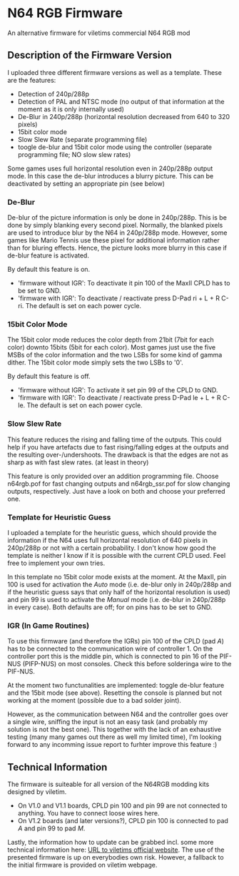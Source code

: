 # N64 RGB Firmware
An alternative firmware for viletims commercial N64 RGB mod


## Description of the Firmware Version

I uploaded three different firmware versions as well as a template. These are the features:
- Detection of 240p/288p
- Detection of PAL and NTSC mode (no output of that information at the moment as it is only internally used)
- De-Blur in 240p/288p (horizontal resolution decreased from 640 to 320 pixels)
- 15bit color mode
- Slow Slew Rate (separate programming file)
- toogle de-blur and 15bit color mode using the controller (separate programming file; NO slow slew rates)

Some games uses full horizontal resolution even in 240p/288p output mode. In this case the de-blur introduces a blurry picture. This can be deactivated by setting an appropriate pin (see below)


### De-Blur

De-blur of the picture information is only be done in 240p/288p. This is be done by simply blanking every second pixel. Normally, the blanked pixels are used to introduce blur by the N64 in 240p/288p mode. However, some games like Mario Tennis use these pixel for additional information rather than for bluring effects. Hence, the picture looks more blurry in this case if de-blur feature is activated.

By default this feature is on.
- 'firmware without IGR': To deactivate it pin 100 of the MaxII CPLD has to be set to GND.
- 'firmware with IGR': To deactivate / reactivate press D-Pad ri + L + R C-ri. The default is set on each power cycle.

### 15bit Color Mode

The 15bit color mode reduces the color depth from 21bit (7bit for each color) downto 15bits (5bit for each color). Most games just use the five MSBs of the color information and the two LSBs for some kind of gamma dither. The 15bit color mode simply sets the two LSBs to '0'.

By default this feature is off.
- 'firmware without IGR': To activate it set pin 99 of the CPLD to GND.
- 'firmware with IGR': To deactivate / reactivate press D-Pad le + L + R C-le. The default is set on each power cycle. 

### Slow Slew Rate

This feature reduces the rising and falling time of the outputs. This could help if you have artefacts due to fast rising/falling edges at the outputs and the resulting over-/undershoots. The drawback is that the edges are not as sharp as with fast slew rates. (at least in theory)

This feature is only provided over an addition programming file. Choose n64rgb.pof for fast changing outputs and n64rgb_ssr.pof for slow changing outputs, respectively. Just have a look on both and choose your preferred one.

### Template for Heuristic Guess

I uploaded a template for the heuristic guess, which should provide the information if the N64 uses full horizontal resolution of 640 pixels in 240p/288p or not with a certain probability. I don't know how good the template is neither I know if it is possible with the current CPLD used. Feel free to implement your own tries.

In this template no 15bit color mode exists at the moment. At the MaxII, pin 100 is used for activation the *Auto* mode (i.e. de-blur only in 240p/288p and if the heuristic guess says that only half of the horizontal resolution is used) and pin 99 is used to activate the *Manual* mode (i.e. de-blur in 240p/288p in every case). Both defaults are off; for on pins has to be set to GND.

### IGR (In Game Routines)

To use this firmware (and therefore the IGRs) pin 100 of the CPLD (pad *A*) has to be connected to the communication wire of controller 1. On the controller port this is the middle pin, which is connected to pin 16 of the PIF-NUS (PIFP-NUS) on most consoles. Check this before solderinga wire to the PIF-NUS.  

At the moment two functunalities are implemented: toggle de-blur feature and the 15bit mode (see above). Resetting the console is planned but not working at the moment (possible due to a bad solder joint).  

However, as the communication between N64 and the controller goes over a single wire, sniffing the input is not an easy task (and probably my solution is not the best one). This together with the lack of an exhaustive testing (many many games out there as well my limited time), I'm looking forward to any incomming issue report to furhter improve this feature :)   

## Technical Information

The firmware is suiteable for all version of the N64RGB modding kits designed by viletim.
- On V1.0 and V1.1 boards, CPLD pin 100 and pin 99 are not connected to anything. You have to connect loose wires here.
- On V1.2 boards (and later versions?), CPLD pin 100 is connected to pad *A* and pin 99 to pad *M*.


Lastly, the information how to update can be grabbed incl. some more technical information here: [URL to viletims official website](http://etim.net.au/n64rgb/tech/). The use of the presented firmware is up on everybodies own risk. However, a fallback to the initial firmware is provided on viletim webpage. 